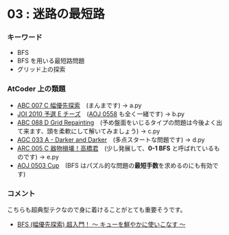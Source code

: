 # 03 : 迷路の最短路

### キーワード

- BFS
- BFS を用いる最短路問題
- グリッド上の探索

### AtCoder 上の類題

- [ABC 007 C 幅優先探索](https://atcoder.jp/contests/abc007/tasks/abc007_3)　(まんまです) -> a.py
- [JOI 2010 予選 E チーズ](https://atcoder.jp/contests/joi2011yo/tasks/joi2011yo_e)　([AOJ 0558](http://judge.u-aizu.ac.jp/onlinejudge/description.jsp?id=0558) も全く一緒です) -> b.py
- [ABC 088 D Grid Repainting](https://atcoder.jp/contests/abc088/tasks/abc088_d)　(予め盤面をいじるタイプの問題は今後よく出て来ます、頭を柔軟にして解いてみましょう) -> c.py
- [AGC 033 A - Darker and Darker](https://atcoder.jp/contests/agc033/tasks/agc033_a)　(多点スタートな問題です) -> d.py
- [ARC 005 C 器物損壊！高橋君](https://atcoder.jp/contests/arc005/tasks/arc005_3)　(少し発展して、**0-1 BFS** と呼ばれているものです) -> e.py
- [AOJ 0503 Cup](http://judge.u-aizu.ac.jp/onlinejudge/description.jsp?id=0503)　(BFS はパズル的な問題の**最短手数**を求めるのにも有効です)

### コメント

こちらも超典型テクなので身に着けることがとても重要そうです。

- [BFS (幅優先探索) 超入門！ 〜 キューを鮮やかに使いこなす 〜](https://qiita.com/drken/items/996d80bcae64649a6580)
